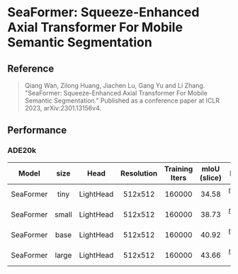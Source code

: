 # SeaFormer: Squeeze-Enhanced Axial Transformer For Mobile Semantic Segmentation

## Reference

> Qiang Wan, Zilong Huang, Jiachen Lu, Gang Yu and Li Zhang. "SeaFormer: Squeeze-Enhanced Axial Transformer For Mobile Semantic Segmentation." Published as a conference paper at ICLR 2023, arXiv:2301.13156v4.

## Performance

### ADE20k

| Model | size | Head | Resolution | Training Iters | mIoU (slice) | Links |
| :-:   | :-:  | :-:        | :-:            | :-:          | :-:          | :-:          |
| SeaFormer | tiny | LightHead | 512x512 | 160000 | 34.58 | [model](https://bj.bcebos.com/paddleseg/dygraph/ade20k/seaformer_tiny_ade20k_512x512_160k/model.pdparams) \| [log](https://bj.bcebos.com/paddleseg/dygraph/ade20k/seaformer_tiny_ade20k_512x512_160k/train.log) |
| SeaFormer | small | LightHead | 512x512 | 160000 | 38.73 | [model](https://bj.bcebos.com/paddleseg/dygraph/ade20k/seaformer_small_ade20k_512x512_160k/model.pdparam) \| [log](https://bj.bcebos.com/paddleseg/dygraph/ade20k/seaformer_small_ade20k_512x512_160k/train.log) |
| SeaFormer | base | LightHead | 512x512 | 160000 | 40.92 | [model](https://paddleseg.bj.bcebos.com/dygraph/ade20k/seaformer_ade20k_512x512_160k/model.pdparams) \| [log](https://paddleseg.bj.bcebos.com/dygraph/ade20k/seaformer_ade20k_512x512_160k/train.log) |
| SeaFormer | large | LightHead | 512x512 | 160000 | 43.66 | [model](https://bj.bcebos.com/paddleseg/dygraph/ade20k/seaformer_large_ade20k_512x512_160k/model.pdparams) \| [log](https://bj.bcebos.com/paddleseg/dygraph/ade20k/seaformer_large_ade20k_512x512_160k/train.log) |
